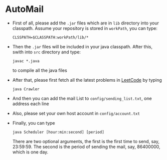# AutoMail

- First of all, please add the `.jar` files which are in `lib` directory into your classpath. Assume your repository is stored in `workPath`, you can type:

    ``` shell
    CLSSPATH=$CLASSPATH:workPath/lib/*
    ```

- Then the `.jar` files will be included in your java classpath. After this, swith into `src` directory and type:

    ``` shell
    javac *.java
    ```

    to compile all the java files
    
- After that, please first fetch all the latest problems in [LeetCode](https://leetcode.com/problemset/algorithms/) by typing

    ``` shell
    java Crawler
    ```

- And then you can add the mail List to `config/sending_list.txt`, one address each line
- Also, please set your own host account in `config/account.txt`
- Finally, you can type

    ``` shell
    java Scheduler [hour:min:second] [period]
    ```

    There are two optional arguments, the first is the first time to send, say, 23:59:59. The second is the period of sending the mail, say, 86400000, which is one day.

